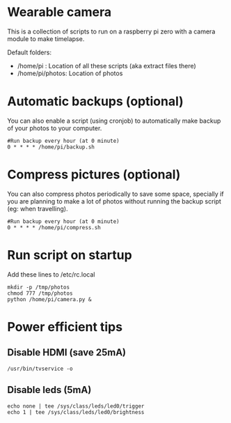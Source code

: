 # Wearable camera

This is a collection of scripts to run on a raspberry pi zero with a camera module
to make timelapse.

Default folders:

* /home/pi : Location of all these scripts (aka extract files there)
* /home/pi/photos: Location of photos

# Automatic backups (optional)

You can also enable a script (using cronjob) to automatically make backup of your
photos to your computer.

    #Run backup every hour (at 0 minute)
    0 * * * * /home/pi/backup.sh

# Compress pictures (optional)

You can also compress photos periodically to save some space,
specially if you are planning to make a lot of photos without running the backup script (eg: when travelling).

    #Run backup every hour (at 0 minute)
    0 * * * * /home/pi/compress.sh

# Run script on startup

Add these lines to /etc/rc.local

    mkdir -p /tmp/photos
    chmod 777 /tmp/photos
    python /home/pi/camera.py &

# Power efficient tips

## Disable HDMI (save 25mA)
    /usr/bin/tvservice -o

## Disable leds (5mA)

    echo none | tee /sys/class/leds/led0/trigger
    echo 1 | tee /sys/class/leds/led0/brightness

